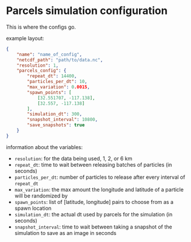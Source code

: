 # Parcels simulation configuration

This is where the configs go.

example layout:

```json
{
	"name": "name_of_config",
	"netcdf_path": "path/to/data.nc",
	"resolution": 1,
	"parcels_config": {
		"repeat_dt": 14400,
		"particles_per_dt": 10,
		"max_variation": 0.0015,
		"spawn_points": [
			[32.551707, -117.138],
			[32.557, -117.138]
		],
		"simulation_dt": 300,
		"snapshot_interval": 10800,
		"save_snapshots": true
	}
}
```

information about the variables:

- `resolution`: for the data being used, 1, 2, or 6 km
- `repeat_dt`: time to wait between releasing batches of particles (in seconds)
- `particles_per_dt`: number of particles to release after every interval of `repeat_dt`
- `max_variation`: the max amount the longitude and latitude of a particle will be randomized by
- `spawn_points`: list of [latitude, longitude] pairs to choose from as a spawn location
- `simulation_dt`: the actual dt used by parcels for the simulation (in seconds)
- `snapshot_interval`: time to wait between taking a snapshot of the simulation to save as an image in seconds
